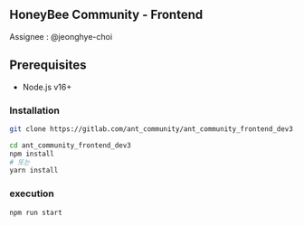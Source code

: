 ## HoneyBee Community - Frontend

Assignee : @jeonghye-choi

## Prerequisites

- Node.js v16+

### Installation

```bash
git clone https://gitlab.com/ant_community/ant_community_frontend_dev3.git

cd ant_community_frontend_dev3
npm install
# 또는
yarn install

```

### execution

```bash
npm run start
```

